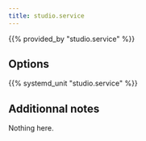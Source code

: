 ```yaml
---
title: studio.service
---
```


{{% provided_by "studio.service" %}}

## Options

{{% systemd_unit "studio.service" %}}

## Additionnal notes

Nothing here.